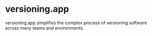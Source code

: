 # versioning.app

versioning.app simplifies the complex process of versioning software across many teams and environments.